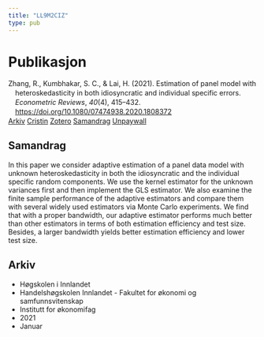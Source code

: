```yaml
---
title: "LL9M2CIZ"
type: pub
---
```

<h1>Publikasjon</h1>
<article id="csl-bib-container-LL9M2CIZ" class="csl-bib-container">
  <div class="csl-bib-body" style="line-height: 1.35; padding-left: 1em; text-indent:-1em;">
  <div class="csl-entry">Zhang, R., Kumbhakar, S. C., &amp; Lai, H. (2021). Estimation of panel model with heteroskedasticity in both idiosyncratic and individual specific errors. <i>Econometric Reviews</i>, <i>40</i>(4), 415&#x2013;432. <a href="https://doi.org/10.1080/07474938.2020.1808372">https://doi.org/10.1080/07474938.2020.1808372</a></div>
</div>
  <div class="csl-bib-buttons">
    <a href="#taxonomy-article-LL9M2CIZ" class="csl-bib-button">Arkiv</a>
    <a href="https://app.cristin.no/results/show.jsf?id=1872029" alt="Cristin URL" class="csl-bib-button">Cristin</a>
    <a href="http://zotero.org/groups/5402882/items/LL9M2CIZ" alt="Zotero URL" class="csl-bib-button">Zotero</a>
    <a href="#abstract-article-LL9M2CIZ" class="csl-bib-button">Samandrag</a>
    <a href="https://doi.org/10.1080/07474938.2020.1808372" class="csl-bib-button">Unpaywall</a>
  </div>
  <div id="csl-bib-meta-container-LL9M2CIZ"></div>
</article>
<div id="csl-bib-meta-LL9M2CIZ" class="csl-bib-meta">
  <article id="abstract-article-LL9M2CIZ" class="abstract-article">
    <h1>Samandrag</h1>
    In this paper we consider adaptive estimation of a panel data model with unknown heteroskedasticity in both the idiosyncratic and the individual specific random components. We use the kernel estimator for the unknown variances first and then implement the GLS estimator. We also examine the finite sample performance of the adaptive estimators and compare them with several widely used estimators via Monte Carlo experiments. We find that with a proper bandwidth, our adaptive estimator performs much better than other estimators in terms of both estimation efficiency and test size. Besides, a larger bandwidth yields better estimation efficiency and lower test size.
  </article>
  <article id="taxonomy-article-LL9M2CIZ" class="taxonomy-article">
    <h1>Arkiv</h1>
    <ul>
      <li>Høgskolen i Innlandet</li>
      <li>Handelshøgskolen Innlandet - Fakultet for økonomi og samfunnsvitenskap</li>
      <li>Institutt for økonomifag</li>
      <li>2021</li>
      <li>Januar</li>
    </ul>
  </article>
</div>
